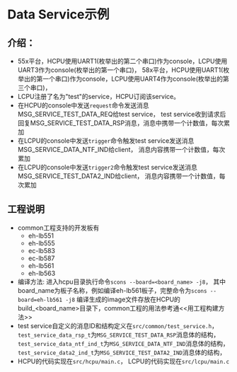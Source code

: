 # Data Service示例
## 介绍：
   
- 55x平台，HCPU使用UART1(枚举出的第二个串口)作为console，LCPU使用UART3作为console(枚举出的第一个串口)，
58x平台，HCPU使用UART1(枚举出的第一个串口)作为console，LCPU使用UART4作为console(枚举出的第三个串口)，
- LCPU注册了名为"test"的service，HCPU订阅该service。
- 在HCPU的console中发送`request`命令发送消息MSG_SERVICE_TEST_DATA_REQ给test service，
  test service收到请求后回复MSG_SERVICE_TEST_DATA_RSP消息，消息中携带一个计数值，每次累加
- 在LCPU的console中发送`trigger`命令触发test service发送消息MSG_SERVICE_DATA_NTF_IND给client，
  消息内容携带一个计数值，每次累加
- 在LCPU的console中发送`trigger2`命令触发test service发送消息MSG_SERVICE_TEST_DATA2_IND给client，
  消息内容携带一个计数值，每次累加

## 工程说明
- common工程支持的开发板有
    - eh-lb551
    - eh-lb555
    - ec-lb583
    - ec-lb587
    - eh-lb561
    - eh-lb563
- 编译方法: 进入hcpu目录执行命令`scons --board=<board_name> -j8`， 其中board_name为板子名称，例如编译eh-lb561板子，完整命令为`scons --board=eh-lb561 -j8`
  编译生成的image文件存放在HCPU的build_<board_name>目录下，common工程的用法参考通<<用工程构建方法>>          
- test service自定义的消息ID和结构定义在`src/common/test_service.h`，
  `test_service_data_rsp_t`为`MSG_SERVICE_TEST_DATA_RSP`消息体的结构，
  `test_service_data_ntf_ind_t`为`MSG_SERVICE_DATA_NTF_IND`消息体的结构，
  `test_service_data2_ind_t`为`MSG_SERVICE_TEST_DATA2_IND`消息体的结构，
- HCPU的代码实现在`src/hcpu/main.c`， LCPU的代码实现在`src/lcpu/main.c`
